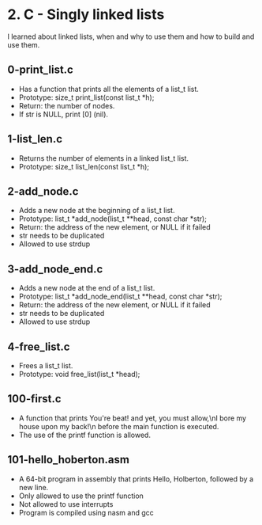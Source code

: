 # 2. C - Singly linked lists

I learned about linked lists, when and why to use them and how to build and use them. 

## 0-print_list.c
* Has a function that prints all the elements of a list_t list.
* Prototype: size_t print_list(const list_t *h);
* Return: the number of nodes.
* If str is NULL, print [0] (nil).

## 1-list_len.c
* Returns the number of elements in a linked list_t list.
* Prototype: size_t list_len(const list_t *h);

## 2-add_node.c
* Adds a new node at the beginning of a list_t list.
* Prototype: list_t *add_node(list_t **head, const char *str);
* Return: the address of the new element, or NULL if it failed
* str needs to be duplicated
* Allowed to use strdup

## 3-add_node_end.c
* Adds a new node at the end of a list_t list.
* Prototype: list_t *add_node_end(list_t **head, const char *str);
* Return: the address of the new element, or NULL if it failed
* str needs to be duplicated
* Allowed to use strdup

## 4-free_list.c
* Frees a list_t list.
* Prototype: void free_list(list_t *head);

## 100-first.c
* A function that prints You're beat! and yet, you must allow,\nI bore my house upon my back!\n before the main function is executed.
* The use of the printf function is allowed.

## 101-hello_hoberton.asm
*  A 64-bit program in assembly that prints Hello, Holberton, followed by a new line.
*  Only allowed to use the printf function
*  Not allowed to use interrupts
*  Program is compiled using nasm and gcc

